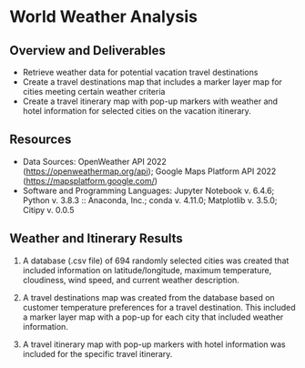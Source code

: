 # World Weather Analysis
## Overview and Deliverables
- Retrieve weather data for potential vacation travel destinations
- Create a travel destinations map that includes a marker layer map for cities meeting certain weather criteria
- Create a travel itinerary map with pop-up markers with weather and hotel information for selected cities on the vacation itinerary. 

## Resources
- Data Sources: OpenWeather API 2022 (https://openweathermap.org/api); Google Maps Platform API  2022 (https://mapsplatform.google.com/)
- Software and Programming Languages: Jupyter Notebook v. 6.4.6; Python v. 3.8.3 :: Anaconda, Inc.; conda v. 4.11.0; Matplotlib v. 3.5.0; Citipy v. 0.0.5 

## Weather and Itinerary Results
1) A database (.csv file) of 694 randomly selected cities was created that included information on latitude/longitude, maximum temperature, cloudiness, wind speed, and current weather description.

2) A travel destinations map was created from the database based on customer temperature preferences for a travel destination.  This included a marker layer map with a pop-up for each city that included weather information.

3) A travel itinerary map with pop-up markers with hotel information was included for the specific travel itinerary.
